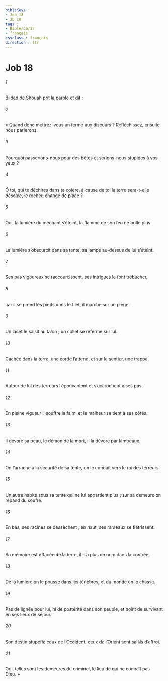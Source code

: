 ```yaml
---
bibleKeys : 
- Job 18
- Jb 18
tags : 
- Bible/Jb/18
- français
cssclass : français
direction : ltr
---
```


# Job 18

###### 1
Bildad de Shouah prit la parole et dit :
###### 2
« Quand donc mettrez-vous un terme aux discours ?
Réfléchissez, ensuite nous parlerons.
###### 3
Pourquoi passerions-nous pour des bêtes
et serions-nous stupides à vos yeux ?
###### 4
Ô toi, qui te déchires dans ta colère,
à cause de toi la terre sera-t-elle désolée,
le rocher, changé de place ?
###### 5
Oui, la lumière du méchant s’éteint,
la flamme de son feu ne brille plus.
###### 6
La lumière s’obscurcit dans sa tente,
sa lampe au-dessus de lui s’éteint.
###### 7
Ses pas vigoureux se raccourcissent,
ses intrigues le font trébucher,
###### 8
car il se prend les pieds dans le filet,
il marche sur un piège.
###### 9
Un lacet le saisit au talon ;
un collet se referme sur lui.
###### 10
Cachée dans la terre, une corde l’attend,
et sur le sentier, une trappe.
###### 11
Autour de lui des terreurs l’épouvantent
et s’accrochent à ses pas.
###### 12
En pleine vigueur il souffre la faim,
et le malheur se tient à ses côtés.
###### 13
Il dévore sa peau, le démon de la mort,
il la dévore par lambeaux.
###### 14
On l’arrache à la sécurité de sa tente,
on le conduit vers le roi des terreurs.
###### 15
Un autre habite sous sa tente
qui ne lui appartient plus ;
sur sa demeure on répand du soufre.
###### 16
En bas, ses racines se dessèchent ;
en haut, ses rameaux se flétrissent.
###### 17
Sa mémoire est effacée de la terre,
il n’a plus de nom dans la contrée.
###### 18
De la lumière on le pousse dans les ténèbres,
et du monde on le chasse.
###### 19
Pas de lignée pour lui, ni de postérité dans son peuple,
et point de survivant en ses lieux de séjour.
###### 20
Son destin stupéfie ceux de l’Occident,
ceux de l’Orient sont saisis d’effroi.
###### 21
Oui, telles sont les demeures du criminel,
le lieu de qui ne connaît pas Dieu. »
